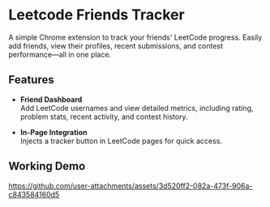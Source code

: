 # Leetcode Friends Tracker

A simple Chrome extension to track your friends' LeetCode progress. Easily add friends, view their profiles, recent submissions, and contest performance—all in one place.

## Features

- **Friend Dashboard**  
  Add LeetCode usernames and view detailed metrics, including rating, problem stats, recent activity, and contest history.

- **In-Page Integration**  
  Injects a tracker button in LeetCode pages for quick access.

## Working Demo

https://github.com/user-attachments/assets/3d520ff2-082a-473f-906a-c843584160d5


